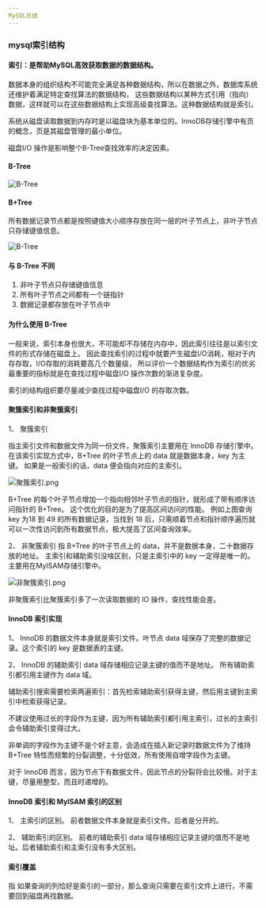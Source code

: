 ```yaml
---
MySQL总结
---
```


### mysql索引结构

#### 索引：是帮助MySQL高效获取数据的数据结构。

数据本身的组织结构不可能完全满足各种数据结构，所以在数据之外，数据库系统还维护着满足特定查找算法的数据结构，
这些数据结构以某种方式引用（指向）数据，这样就可以在这些数据结构上实现高级查找算法。这种数据结构就是索引。

系统从磁盘读取数据到内存时是以磁盘块为基本单位的。InnoDB存储引擎中有页的概念，页是其磁盘管理的最小单位。

磁盘I/O 操作是影响整个B-Tree查找效率的决定因素。

#### B-Tree

![B-Tree](https://images2015.cnblogs.com/blog/249993/201705/249993-20170525154141810-591706803.png)

#### B+Tree

所有数据记录节点都是按照键值大小顺序存放在同一层的叶子节点上，非叶子节点只存储键值信息。

![B-Tree](https://images2015.cnblogs.com/blog/249993/201705/249993-20170531161139243-491884410.png)


#### 与 B-Tree 不同

1. 非叶子节点只存储键值信息
2. 所有叶子节点之间都有一个链指针
3. 数据记录都存放在叶子节点中

#### 为什么使用 B-Tree

一般来说，索引本身也很大，不可能却不存储在内存中，因此索引往往是以索引文件的形式存储在磁盘上。
因此查找索引的过程中就要产生磁盘I/O消耗，相对于内存存取，I/O存取的消耗要高几个数量级，
所以评价一个数据结构作为索引的优劣最重要的指标就是在查找过程中磁盘I/O 操作次数的渐进复杂度。

索引的结构组织要尽量减少查找过程中磁盘I/O 的存取次数。

#### 聚簇索引和非聚簇索引

1、 聚簇索引

指主索引文件和数据文件为同一份文件，聚簇索引主要用在 InnoDB 存储引擎中。
在该索引实现方式中，B+Tree 的叶子节点上的 data 就是数据本身，key 为主键。
如果是一般索引的话，data 便会指向对应的主索引。

![聚簇索引.png](https://images2015.cnblogs.com/blog/249993/201706/249993-20170606161314575-1665454766.png)

B+Tree 的每个叶子节点增加一个指向相邻叶子节点的指针，就形成了带有顺序访问指针的 B+Tree。
这个优化的目的是为了提高区间访问的性能。
例如上图查询 key 为18 到 49 的所有数据记录，当找到 18 后，只需顺着节点和指针顺序遍历就可以一次性访问到所有数据节点，极大提高了区间查询效率。

2、 非聚簇索引
指 B+Tree 的叶子节点上的 data，并不是数据本身，二十数据存放的地址。
主索引和辅助索引没啥区别，只是主索引中的 key 一定得是唯一的。 主要用在MyISAM存储引擎中。

![非聚簇索引.png](https://images2015.cnblogs.com/blog/249993/201706/249993-20170605162758403-808304950.png)

非聚簇索引比聚簇索引多了一次读取数据的 IO 操作，查找性能会差。

#### InnoDB 索引实现
1、 InnoDB 的数据文件本身就是索引文件。叶节点 data 域保存了完整的数据记录。这个索引的 key 是数据表的主键。

2、 InnoDB 的辅助索引 data 域存储相应记录主键的值而不是地址。 所有辅助索引都引用主键作为 data 域。

辅助索引搜索需要检索两遍索引：首先检索辅助索引获得主键，然后用主键到主索引中检索获得记录。

不建议使用过长的字段作为主键，因为所有辅助索引都引用主索引，过长的主索引会令辅助索引变得过大。

非单调的字段作为主键不是个好主意，会造成在插入新记录时数据文件为了维持 B+Tree 特性而频繁的分裂调整，十分低效，所有使用自增字段作为主键。

对于 InnoDB 而言，因为节点下有数据文件，因此节点的分裂将会比较慢。对于主键，尽量用整型，而且时递增的。

#### InnoDB 索引和 MyISAM 索引的区别
1、 主索引的区别。 前者数据文件本身就是索引文件。后者是分开的。

2、 辅助索引的区别。 前者的辅助索引 data 域存储相应记录主键的值而不是地址。后者辅助索引和主索引没有多大区别。

#### 索引覆盖
指 如果查询的列恰好是索引的一部分，那么查询只需要在索引文件上进行，不需要回到磁盘再找数据。
